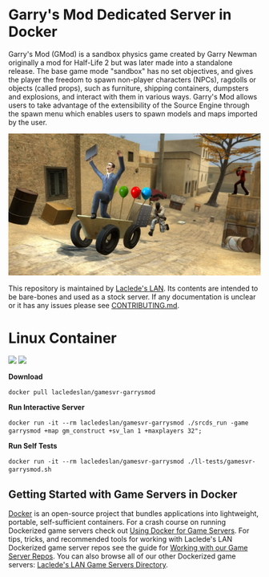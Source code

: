 # Garry's Mod Dedicated Server in Docker

Garry's Mod (GMod) is a sandbox physics game created by Garry Newman originally a mod for Half-Life 2 but was later made into a standalone release. The base game mode "sandbox" has no set objectives, and gives the player the freedom to spawn non-player characters (NPCs), ragdolls or objects (called props), such as furniture, shipping containers, dumpsters and explosions, and interact with them in various ways. Garry's Mod allows users to take advantage of the extensibility of the Source Engine through the spawn menu which enables users to spawn models and maps imported by the user.

![Garry's Mod](https://raw.githubusercontent.com/LacledesLAN/gamesvr-garrysmod/master/.misc/gmod-art.jpg "Garry's Mod")

This repository is maintained by [Laclede's LAN](https://lacledeslan.com). Its contents are intended to be bare-bones and used as a stock server. If any documentation is unclear or it has any issues please see [CONTRIBUTING.md](./CONTRIBUTING.md).

# Linux Container
[![](https://images.microbadger.com/badges/version/lacledeslan/gamesvr-garrysmod.svg)](https://microbadger.com/images/lacledeslan/gamesvr-garrysmod "Get your own version badge on microbadger.com")
[![](https://images.microbadger.com/badges/image/lacledeslan/gamesvr-garrysmod.svg)](https://microbadger.com/images/lacledeslan/gamesvr-garrysmod "Get your own image badge on microbadger.com")

**Download**

```
docker pull lacledeslan/gamesvr-garrysmod
```

**Run Interactive Server**
```
docker run -it --rm lacledeslan/gamesvr-garrysmod ./srcds_run -game garrysmod +map gm_construct +sv_lan 1 +maxplayers 32";
```

**Run Self Tests**
```
docker run -it --rm lacledeslan/gamesvr-garrysmod ./ll-tests/gamesvr-garrysmod.sh
```

## Getting Started with Game Servers in Docker

[Docker](https://docs.docker.com/) is an open-source project that bundles applications into lightweight, portable, self-sufficient containers. For a crash course on running Dockerized game servers check out [Using Docker for Game Servers](https://github.com/LacledesLAN/README.1ST/blob/master/GameServers/DockerAndGameServers.md). For tips, tricks, and recommended tools for working with Laclede's LAN Dockerized game server repos see the guide for [Working with our Game Server Repos](https://github.com/LacledesLAN/README.1ST/blob/master/GameServers/WorkingWithOurRepos.md). You can also browse all of our other Dockerized game servers: [Laclede's LAN Game Servers Directory](https://github.com/LacledesLAN/README.1ST/tree/master/GameServers).
